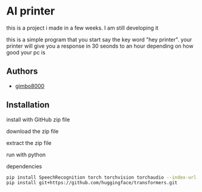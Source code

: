 
# AI printer

this is a project i made in a few weeks. I am still developing it

this is a simple program that you start say the key word "hey printer". your printer will give you a response in 30 seonds to an hour depending on how good your pc is

## Authors

- [gimbo8000](https://www.github.com/gimbo8000)


## Installation

install with GitHub zip file

download the zip file

extract the zip file

run with python


dependencies
```bash
pip install SpeechRecognition torch torchvision torchaudio --index-url https://download.pytorch.org/whl/cu126
pip install git+https://github.com/huggingface/transformers.git
```
    
